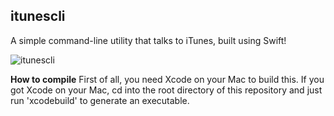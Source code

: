 **itunescli**
-------------
A simple command-line utility that talks to iTunes, built using Swift!

![itunescli](/content/images/2017/05/Screen-Shot-2017-05-05-at-19.46.39.png)

**How to compile**
First of all, you need Xcode on your Mac to build this. If you got Xcode on your Mac, cd into the root directory of this repository and just run 'xcodebuild' to generate an executable.
